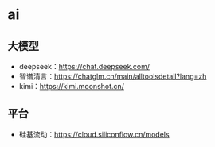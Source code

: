 # ai

## 大模型
- deepseek：https://chat.deepseek.com/
- 智谱清言：https://chatglm.cn/main/alltoolsdetail?lang=zh
- kimi：https://kimi.moonshot.cn/

## 平台
- 硅基流动：https://cloud.siliconflow.cn/models
